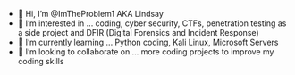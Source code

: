 - 👋 Hi, I’m @ImTheProblem1 AKA Lindsay
- 👀 I’m interested in ... coding, cyber security, CTFs, penetration testing as a side project and DFIR (Digital Forensics and Incident Response)
- 🌱 I’m currently learning ... Python coding, Kali Linux, Microsoft Servers
- 💞️ I’m looking to collaborate on ... more coding projects to improve my coding skills
<!---
ImTheProblem1/ImTheProblem1 is a ✨ special ✨ repository because its `README.md` (this file) appears on your GitHub profile.
You can click the Preview link to take a look at your changes.
--->

